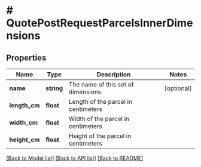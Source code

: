 # # QuotePostRequestParcelsInnerDimensions

## Properties

Name | Type | Description | Notes
------------ | ------------- | ------------- | -------------
**name** | **string** | The name of this set of dimensions | [optional]
**length_cm** | **float** | Length of the parcel in centimeters |
**width_cm** | **float** | Width of the parcel in centimeters |
**height_cm** | **float** | Height of the parcel in centimeters |

[[Back to Model list]](../../README.md#models) [[Back to API list]](../../README.md#endpoints) [[Back to README]](../../README.md)
